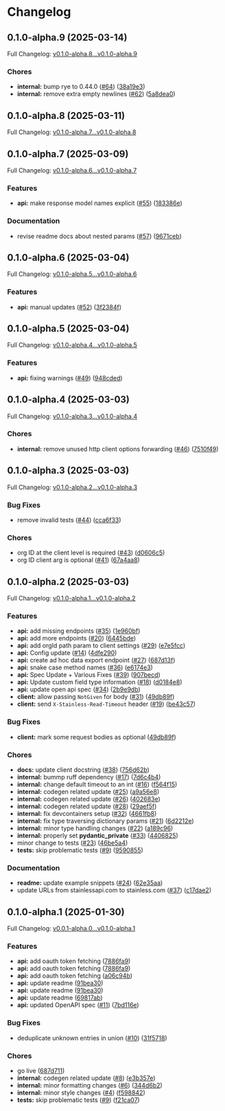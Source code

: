 # Changelog

## 0.1.0-alpha.9 (2025-03-14)

Full Changelog: [v0.1.0-alpha.8...v0.1.0-alpha.9](https://github.com/m3ter-com/m3ter-sdk-python/compare/v0.1.0-alpha.8...v0.1.0-alpha.9)

### Chores

* **internal:** bump rye to 0.44.0 ([#64](https://github.com/m3ter-com/m3ter-sdk-python/issues/64)) ([38a19e3](https://github.com/m3ter-com/m3ter-sdk-python/commit/38a19e325a0717a7990c87bf32d8d3ac8aba7372))
* **internal:** remove extra empty newlines ([#62](https://github.com/m3ter-com/m3ter-sdk-python/issues/62)) ([5a8dea0](https://github.com/m3ter-com/m3ter-sdk-python/commit/5a8dea0d8d6622239f4a4f2844f1852e3cb5b7b0))

## 0.1.0-alpha.8 (2025-03-11)

Full Changelog: [v0.1.0-alpha.7...v0.1.0-alpha.8](https://github.com/m3ter-com/m3ter-sdk-python/compare/v0.1.0-alpha.7...v0.1.0-alpha.8)

## 0.1.0-alpha.7 (2025-03-09)

Full Changelog: [v0.1.0-alpha.6...v0.1.0-alpha.7](https://github.com/m3ter-com/m3ter-sdk-python/compare/v0.1.0-alpha.6...v0.1.0-alpha.7)

### Features

* **api:** make response model names explicit ([#55](https://github.com/m3ter-com/m3ter-sdk-python/issues/55)) ([183386e](https://github.com/m3ter-com/m3ter-sdk-python/commit/183386e6aedb8cb368868f16d8c3bb48e3baf4a9))


### Documentation

* revise readme docs about nested params ([#57](https://github.com/m3ter-com/m3ter-sdk-python/issues/57)) ([9671ceb](https://github.com/m3ter-com/m3ter-sdk-python/commit/9671cebe0d99b4728ca626ca6ea1b40961010aa4))

## 0.1.0-alpha.6 (2025-03-04)

Full Changelog: [v0.1.0-alpha.5...v0.1.0-alpha.6](https://github.com/m3ter-com/m3ter-sdk-python/compare/v0.1.0-alpha.5...v0.1.0-alpha.6)

### Features

* **api:** manual updates ([#52](https://github.com/m3ter-com/m3ter-sdk-python/issues/52)) ([3f2384f](https://github.com/m3ter-com/m3ter-sdk-python/commit/3f2384f288196411a3f4f32b6befa24f69a93e73))

## 0.1.0-alpha.5 (2025-03-04)

Full Changelog: [v0.1.0-alpha.4...v0.1.0-alpha.5](https://github.com/m3ter-com/m3ter-sdk-python/compare/v0.1.0-alpha.4...v0.1.0-alpha.5)

### Features

* **api:** fixing warnings ([#49](https://github.com/m3ter-com/m3ter-sdk-python/issues/49)) ([948cded](https://github.com/m3ter-com/m3ter-sdk-python/commit/948cdeddc4e66955196ec469aa6ff1f8133356e9))

## 0.1.0-alpha.4 (2025-03-03)

Full Changelog: [v0.1.0-alpha.3...v0.1.0-alpha.4](https://github.com/m3ter-com/m3ter-sdk-python/compare/v0.1.0-alpha.3...v0.1.0-alpha.4)

### Chores

* **internal:** remove unused http client options forwarding ([#46](https://github.com/m3ter-com/m3ter-sdk-python/issues/46)) ([7510f49](https://github.com/m3ter-com/m3ter-sdk-python/commit/7510f49c5d57c0e3b3f938ddcddbc4aee42fb942))

## 0.1.0-alpha.3 (2025-03-03)

Full Changelog: [v0.1.0-alpha.2...v0.1.0-alpha.3](https://github.com/m3ter-com/m3ter-sdk-python/compare/v0.1.0-alpha.2...v0.1.0-alpha.3)

### Bug Fixes

* remove invalid tests ([#44](https://github.com/m3ter-com/m3ter-sdk-python/issues/44)) ([cca6f33](https://github.com/m3ter-com/m3ter-sdk-python/commit/cca6f3385418f095033acc7f000f78c970c84e92))


### Chores

* org ID at the client level is required ([#43](https://github.com/m3ter-com/m3ter-sdk-python/issues/43)) ([d0606c5](https://github.com/m3ter-com/m3ter-sdk-python/commit/d0606c51b4179129e6bb38f2db4f0c3f0296aeb6))
* org ID client arg is optional ([#41](https://github.com/m3ter-com/m3ter-sdk-python/issues/41)) ([67a4aa8](https://github.com/m3ter-com/m3ter-sdk-python/commit/67a4aa88455030135638e3fe7a0db089b0eccc45))

## 0.1.0-alpha.2 (2025-03-03)

Full Changelog: [v0.1.0-alpha.1...v0.1.0-alpha.2](https://github.com/m3ter-com/m3ter-sdk-python/compare/v0.1.0-alpha.1...v0.1.0-alpha.2)

### Features

* **api:** add missing endpoints ([#35](https://github.com/m3ter-com/m3ter-sdk-python/issues/35)) ([1e960bf](https://github.com/m3ter-com/m3ter-sdk-python/commit/1e960bfa22cd90105ec4780512ac8287ffaa1b2f))
* **api:** add more endpoints ([#20](https://github.com/m3ter-com/m3ter-sdk-python/issues/20)) ([6445bde](https://github.com/m3ter-com/m3ter-sdk-python/commit/6445bdece1e396aee1a1499bc230dea3e2dd5497))
* **api:** add orgId path param to client settings ([#29](https://github.com/m3ter-com/m3ter-sdk-python/issues/29)) ([e7e5fcc](https://github.com/m3ter-com/m3ter-sdk-python/commit/e7e5fcc56f08db259d71a970037f705c9413b89d))
* **api:** Config update ([#14](https://github.com/m3ter-com/m3ter-sdk-python/issues/14)) ([4dfe290](https://github.com/m3ter-com/m3ter-sdk-python/commit/4dfe2903738e94b2be2f723c93675c9ac373fe57))
* **api:** create ad hoc data export endpoint ([#27](https://github.com/m3ter-com/m3ter-sdk-python/issues/27)) ([687d13f](https://github.com/m3ter-com/m3ter-sdk-python/commit/687d13fe3db079cce72cc54b9e6fb2744ecfff33))
* **api:** snake case method names ([#36](https://github.com/m3ter-com/m3ter-sdk-python/issues/36)) ([e6174e3](https://github.com/m3ter-com/m3ter-sdk-python/commit/e6174e3c31a1059ed6aa3d32b20e9ed535bf777a))
* **api:** Spec Update + Various Fixes ([#39](https://github.com/m3ter-com/m3ter-sdk-python/issues/39)) ([907becd](https://github.com/m3ter-com/m3ter-sdk-python/commit/907becd0bb31e1106a85775dde3ba48f106ef960))
* **api:** Update custom field type information ([#18](https://github.com/m3ter-com/m3ter-sdk-python/issues/18)) ([d0184e8](https://github.com/m3ter-com/m3ter-sdk-python/commit/d0184e89d3f8bb9a5a61cce4c37ce445d8625770))
* **api:** update open api spec ([#34](https://github.com/m3ter-com/m3ter-sdk-python/issues/34)) ([2b9e9db](https://github.com/m3ter-com/m3ter-sdk-python/commit/2b9e9db3f44ec446e46462a64d95e1cf12fd3c89))
* **client:** allow passing `NotGiven` for body ([#31](https://github.com/m3ter-com/m3ter-sdk-python/issues/31)) ([49db89f](https://github.com/m3ter-com/m3ter-sdk-python/commit/49db89f0436deb424fbbae40449dad8090db897a))
* **client:** send `X-Stainless-Read-Timeout` header ([#19](https://github.com/m3ter-com/m3ter-sdk-python/issues/19)) ([be43c57](https://github.com/m3ter-com/m3ter-sdk-python/commit/be43c578d57a15ce8dba423ee9709ecf6d13fa25))


### Bug Fixes

* **client:** mark some request bodies as optional ([49db89f](https://github.com/m3ter-com/m3ter-sdk-python/commit/49db89f0436deb424fbbae40449dad8090db897a))


### Chores

* **docs:** update client docstring ([#38](https://github.com/m3ter-com/m3ter-sdk-python/issues/38)) ([756d62b](https://github.com/m3ter-com/m3ter-sdk-python/commit/756d62bfbc234d813f830c35ae361286bf575e3b))
* **internal:** bummp ruff dependency ([#17](https://github.com/m3ter-com/m3ter-sdk-python/issues/17)) ([7d6c4b4](https://github.com/m3ter-com/m3ter-sdk-python/commit/7d6c4b468996a4f10225a2f24d3be4ac775555fa))
* **internal:** change default timeout to an int ([#16](https://github.com/m3ter-com/m3ter-sdk-python/issues/16)) ([f564f15](https://github.com/m3ter-com/m3ter-sdk-python/commit/f564f15a54458fa30f853b764fcd858f6f0dac99))
* **internal:** codegen related update ([#25](https://github.com/m3ter-com/m3ter-sdk-python/issues/25)) ([a9a56e8](https://github.com/m3ter-com/m3ter-sdk-python/commit/a9a56e8ce7e4c7d94152f44d5d667adc5db6d811))
* **internal:** codegen related update ([#26](https://github.com/m3ter-com/m3ter-sdk-python/issues/26)) ([402683e](https://github.com/m3ter-com/m3ter-sdk-python/commit/402683e171fa5de2449fba12a77a684a800e5a11))
* **internal:** codegen related update ([#28](https://github.com/m3ter-com/m3ter-sdk-python/issues/28)) ([29aef5f](https://github.com/m3ter-com/m3ter-sdk-python/commit/29aef5f14bfc356eb7814f4143e802ac5d109012))
* **internal:** fix devcontainers setup ([#32](https://github.com/m3ter-com/m3ter-sdk-python/issues/32)) ([4661fb8](https://github.com/m3ter-com/m3ter-sdk-python/commit/4661fb8375371ba45b44263a8e04adbfb0d9d1bf))
* **internal:** fix type traversing dictionary params ([#21](https://github.com/m3ter-com/m3ter-sdk-python/issues/21)) ([6d2212e](https://github.com/m3ter-com/m3ter-sdk-python/commit/6d2212e3be2131a52c3605481e1e2e053c00cf81))
* **internal:** minor type handling changes ([#22](https://github.com/m3ter-com/m3ter-sdk-python/issues/22)) ([a189c96](https://github.com/m3ter-com/m3ter-sdk-python/commit/a189c96fd80acdfdf7ea4ee0f11aabf821ec8e8d))
* **internal:** properly set __pydantic_private__ ([#33](https://github.com/m3ter-com/m3ter-sdk-python/issues/33)) ([4406825](https://github.com/m3ter-com/m3ter-sdk-python/commit/4406825ce820d297c3c26315d4df65568f49ef36))
* minor change to tests ([#23](https://github.com/m3ter-com/m3ter-sdk-python/issues/23)) ([46be5a4](https://github.com/m3ter-com/m3ter-sdk-python/commit/46be5a435cb560a17491cc9b45ed0724e45833a5))
* **tests:** skip problematic tests ([#9](https://github.com/m3ter-com/m3ter-sdk-python/issues/9)) ([9590855](https://github.com/m3ter-com/m3ter-sdk-python/commit/9590855c47d25e42172eedd3ce1aafe320416cc3))


### Documentation

* **readme:** update example snippets ([#24](https://github.com/m3ter-com/m3ter-sdk-python/issues/24)) ([62e35aa](https://github.com/m3ter-com/m3ter-sdk-python/commit/62e35aac8ca8bcf0fc9f1056b84a2905d3837945))
* update URLs from stainlessapi.com to stainless.com ([#37](https://github.com/m3ter-com/m3ter-sdk-python/issues/37)) ([c17dae2](https://github.com/m3ter-com/m3ter-sdk-python/commit/c17dae275b3824cdd294afbb031ca49dafedce3e))

## 0.1.0-alpha.1 (2025-01-30)

Full Changelog: [v0.0.1-alpha.0...v0.1.0-alpha.1](https://github.com/m3ter-com/m3ter-sdk-python/compare/v0.0.1-alpha.0...v0.1.0-alpha.1)

### Features

* **api:** add oauth token fetching ([7886fa9](https://github.com/m3ter-com/m3ter-sdk-python/commit/7886fa992f2f7aa5422447f4df99bce85cac245e))
* **api:** add oauth token fetching ([7886fa9](https://github.com/m3ter-com/m3ter-sdk-python/commit/7886fa992f2f7aa5422447f4df99bce85cac245e))
* **api:** add oauth token fetching ([a06c94b](https://github.com/m3ter-com/m3ter-sdk-python/commit/a06c94b7f889f73ac7908200f52147225ba659fc))
* **api:** update readme ([91bea30](https://github.com/m3ter-com/m3ter-sdk-python/commit/91bea30c85ae01cc39dcba995b915829fa99e570))
* **api:** update readme ([91bea30](https://github.com/m3ter-com/m3ter-sdk-python/commit/91bea30c85ae01cc39dcba995b915829fa99e570))
* **api:** update readme ([69817ab](https://github.com/m3ter-com/m3ter-sdk-python/commit/69817ab95899ea425730812b0227592bb94144e6))
* **api:** updated OpenAPI spec ([#11](https://github.com/m3ter-com/m3ter-sdk-python/issues/11)) ([7bd116e](https://github.com/m3ter-com/m3ter-sdk-python/commit/7bd116ee9a575d7c3abc734b142b1d0271c7b30b))


### Bug Fixes

* deduplicate unknown entries in union ([#10](https://github.com/m3ter-com/m3ter-sdk-python/issues/10)) ([31f5718](https://github.com/m3ter-com/m3ter-sdk-python/commit/31f5718193e838d7415163d0c914199c7e37b4ae))


### Chores

* go live ([687d711](https://github.com/m3ter-com/m3ter-sdk-python/commit/687d711164eaca2447a90b19ec67c4cc5b5283cd))
* **internal:** codegen related update ([#8](https://github.com/m3ter-com/m3ter-sdk-python/issues/8)) ([e3b357e](https://github.com/m3ter-com/m3ter-sdk-python/commit/e3b357e7e8c05ca24769dbf1b9327fd8f3a4f474))
* **internal:** minor formatting changes ([#6](https://github.com/m3ter-com/m3ter-sdk-python/issues/6)) ([344d6b2](https://github.com/m3ter-com/m3ter-sdk-python/commit/344d6b266aa90fe051c8c33a250d26dc1dc60fba))
* **internal:** minor style changes ([#4](https://github.com/m3ter-com/m3ter-sdk-python/issues/4)) ([f598842](https://github.com/m3ter-com/m3ter-sdk-python/commit/f598842f6b04a7137cd96a49c98f463fe23cbfde))
* **tests:** skip problematic tests ([#9](https://github.com/m3ter-com/m3ter-sdk-python/issues/9)) ([f21ca07](https://github.com/m3ter-com/m3ter-sdk-python/commit/f21ca07c3210e61ce32dd9b5de914faa56afddc6))
